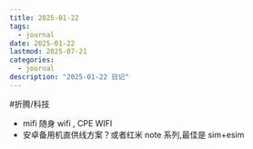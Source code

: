 ```yaml
---
title: 2025-01-22
tags:
  - journal
date: 2025-01-22
lastmod: 2025-07-21
categories:
  - journal
description: "2025-01-22 日记"
---
```


#折腾/科技

- mifi 随身 wifi , CPE WIFI
- 安卓备用机直供线方案？或者红米 note 系列,最佳是 sim+esim

